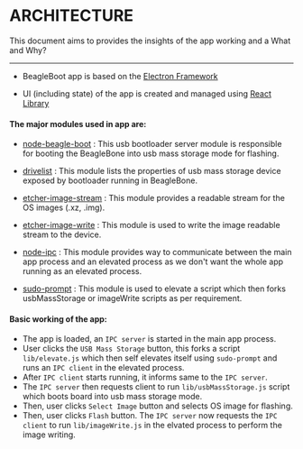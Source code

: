 # ARCHITECTURE
This document aims to provides the insights of the app working and a What and Why?
___

- BeagleBoot app is based on the [Electron Framework](https://electron.atom.io/)

- UI (including state) of the app is created and managed using [React Library](https://facebook.github.io/react/)

#### The major modules used in app are:
- [node-beagle-boot](https://github.com/ravikp7/node-beagle-boot) : This usb bootloader server module is responsible for booting the BeagleBone into usb mass storage mode for flashing.

- [drivelist](https://github.com/resin-io-modules/drivelist) : This module lists the properties of usb mass storage device exposed by bootloader running in BeagleBone.

- [etcher-image-stream](https://github.com/resin-io-modules/etcher-image-stream) : This module provides a readable stream for the OS images (.xz, .img).

- [etcher-image-write](https://github.com/resin-io-modules/etcher-image-write) : This module is used to write the image readable stream to the device.

- [node-ipc](https://github.com/RIAEvangelist/node-ipc) : This module provides way to communicate between the main app process and an elevated process as we don't want the whole app running as an elevated process.

- [sudo-prompt](https://github.com/jorangreef/sudo-prompt) : This module is used to elevate a script which then forks usbMassStorage or imageWrite scripts as per requirement.

#### Basic working of the app:
- The app is loaded, an `IPC server` is started in the main app process.
- User clicks the `USB Mass Storage` button, this forks a script `lib/elevate.js` which then self elevates itself using `sudo-prompt` and runs an `IPC client` in the elevated process.
- After `IPC client` starts running, it informs same to the `IPC server`.
- The `IPC server` then requests client to run `lib/usbMassStorage.js` script which boots board into usb mass storage mode.
- Then, user clicks `Select Image` button and selects OS image for flashing.
- Then, user clicks `Flash` button. The `IPC server` now requests the `IPC client` to run `lib/imageWrite.js` in the elvated process to perform the image writing. 